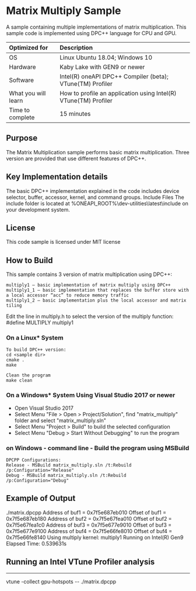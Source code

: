 # Matrix Multiply Sample
A sample containing multiple implementations of matrix multiplication. This sample code is implemented using DPC++ language for CPU and GPU. 
  
| Optimized for                       | Description
|:---                               |:---
| OS                                | Linux Ubuntu 18.04; Windows 10
| Hardware                          | Kaby Lake with GEN9 or newer
| Software                          | Intel(R) oneAPI DPC++ Compiler (beta); VTune(TM) Profiler
| What you will learn               | How to profile an application using Intel(R) VTune(TM) Profiler
| Time to complete                  | 15 minutes

## Purpose

The Matrix Multiplication sample performs basic matrix multiplication. Three version are provided that use different features of DPC++.

## Key Implementation details

The basic DPC++ implementation explained in the code includes device selector, buffer, accessor, kernel, and command groups. 
Include Files
The include folder is located at %ONEAPI_ROOT%\dev-utilities\latest\include on your development system.

## License  
This code sample is licensed under MIT license

## How to Build  

This sample contains 3 version of matrix multiplication using DPC++:

    multiply1 – basic implementation of matrix multiply using DPC++
    multiply1_1 – basic implementation that replaces the buffer store with a local accessor “acc” to reduce memory traffic
    multiply1_2 – basic implementation plus the local accessor and matrix tiling

Edit the line in multiply.h to select the version of the multiply function:
#define MULTIPLY multiply1


### On a Linux* System
	To build DPC++ version:
	cd <sample dir>
	cmake .
	make 

    Clean the program  
    make clean  

### On a Windows* System Using Visual Studio 2017 or newer
   * Open Visual Studio 2017
   * Select Menu "File > Open > Project/Solution", find "matrix_multiply" folder and select "matrix_multiply.sln"
   * Select Menu "Project > Build" to build the selected configuration
   * Select Menu "Debug > Start Without Debugging" to run the program

### on Windows - command line - Build the program using MSBuild
    DPCPP Configurations:
    Release - MSBuild matrix_multiply.sln /t:Rebuild /p:Configuration="Release"
    Debug - MSBuild matrix_multiply.sln /t:Rebuild /p:Configuration="Debug"


## Example of Output
   ./matrix.dpcpp 
   Address of buf1 = 0x7f5e687eb010
   Offset of buf1 = 0x7f5e687eb180
   Address of buf2 = 0x7f5e67fea010 
   Offset of buf2 = 0x7f5e67fea1c0 
   Address of buf3 = 0x7f5e677e9010 
   Offset of buf3 = 0x7f5e677e9100 
   Address of buf4 = 0x7f5e66fe8010 
   Offset of buf4 = 0x7f5e66fe8140 
   Using multiply kernel: multiply1 
   Running on Intel(R) Gen9
   Elapsed Time: 0.539631s

## Running an Intel VTune Profiler analysis
------------------------------------------

vtune -collect gpu-hotspots -- ./matrix.dpcpp
